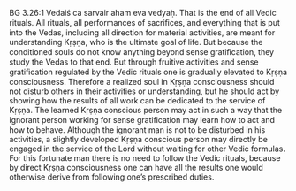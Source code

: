 BG 3.26:1	Vedaiś ca sarvair aham eva vedyaḥ. That is the end of all Vedic rituals. All rituals, all performances of sacriﬁces, and everything that is put into the Vedas, including all direction for material activities, are meant for understanding Kṛṣṇa, who is the ultimate goal of life. But because the conditioned souls do not know anything beyond sense gratiﬁcation, they study the Vedas to that end. But through fruitive activities and sense gratiﬁcation regulated by the Vedic rituals one is gradually elevated to Kṛṣṇa consciousness. Therefore a realized soul in Kṛṣṇa consciousness should not disturb others in their activities or understanding, but he should act by showing how the results of all work can be dedicated to the service of Kṛṣṇa. The learned Kṛṣṇa conscious person may act in such a way that the ignorant person working for sense gratiﬁcation may learn how to act and how to behave. Although the ignorant man is not to be disturbed in his activities, a slightly developed Kṛṣṇa conscious person may directly be engaged in the service of the Lord without waiting for other Vedic formulas. For this fortunate man there is no need to follow the Vedic rituals, because by direct Kṛṣṇa consciousness one can have all the results one would otherwise derive from following one’s prescribed duties.